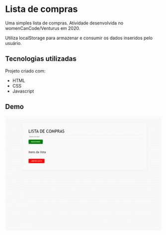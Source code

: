 # Lista de compras

Uma simples lista de compras. Atividade desenvolvida no womenCanCode/Venturus em 2020.

Utiliza localStorage para armazenar e consumir os dados inseridos pelo usuário.

## Tecnologias utilizadas
Projeto criado com:
* HTML
* CSS
* Javascript

## Demo

![](projeto-lista-compras.gif)
